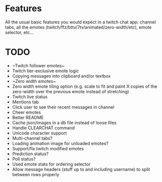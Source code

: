 # Features

All the usual basic features you would expect in a twitch chat app: channel tabs, all the emotes (twitch/ffz/bttv/7tv/animated/zero-width/etc), emote selector, etc...

# TODO

- ~Twitch follower emotes~
- Twitch tier-exclusive emote logic
- Copying messages into clipboard and/or textbox
- ~Zero width emotes~
- Zero width emote tiling option (e.g. scale to fit and paint X copies of the zero-width over the previous emote instead of stretching)
- Twitch live status
- Mentions tab
- Click user to see their recent messages in channel
- Cheer emotes
- Better README
- Cache json/images in a db file instead of loose files
- Handle CLEARCHAT command
- Unicode character support
- Multi-channel tabs?
- Loading animation image for unloaded emotes?
- Support/fix twitch modified emotes
- Prediction status?
- Poll status?
- Used emote stats for ordering selector
- Allow message headers (stuff up to and including username) to split between rows properly